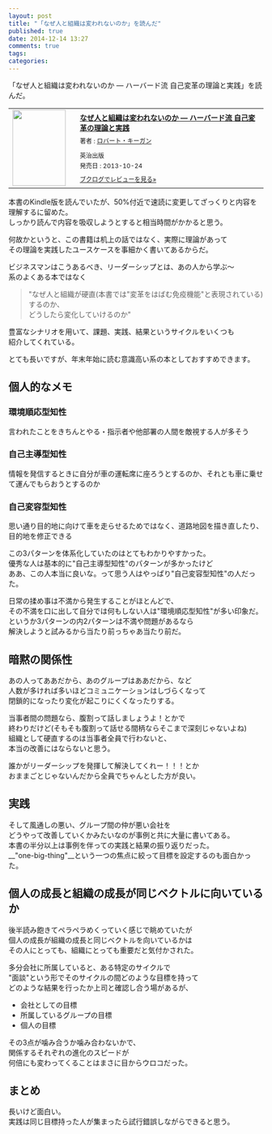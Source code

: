 ```yaml
---
layout: post
title: "「なぜ人と組織は変われないのか」を読んだ"
published: true
date: 2014-12-14 13:27
comments: true
tags: 
categories: 
---
```


「なぜ人と組織は変われないのか ― ハーバード流 自己変革の理論と実践」を読んだ。  

<div class="booklog_html"><table><tr><td class="booklog_html_image"><a href="http://www.amazon.co.jp/%E3%81%AA%E3%81%9C%E4%BA%BA%E3%81%A8%E7%B5%84%E7%B9%94%E3%81%AF%E5%A4%89%E3%82%8F%E3%82%8C%E3%81%AA%E3%81%84%E3%81%AE%E3%81%8B-%E2%80%95-%E3%83%8F%E3%83%BC%E3%83%90%E3%83%BC%E3%83%89%E6%B5%81-%E8%87%AA%E5%B7%B1%E5%A4%89%E9%9D%A9%E3%81%AE%E7%90%86%E8%AB%96%E3%81%A8%E5%AE%9F%E8%B7%B5-%E3%83%AD%E3%83%90%E3%83%BC%E3%83%88%E3%83%BB%E3%82%AD%E3%83%BC%E3%82%AC%E3%83%B3-ebook/dp/B00MRRF3K6%3FSubscriptionId%3D0AVSM5SVKRWTFMG7ZR82%26tag%3D13nightcrows-22%26linkCode%3Dxm2%26camp%3D2025%26creative%3D165953%26creativeASIN%3DB00MRRF3K6" target="_blank"><img src="http://ecx.images-amazon.com/images/I/512kb6uEZSL._SL160_.jpg" width="105" height="150" style="border:0;border-radius:0;" /></a></td><td class="booklog_html_info" style="padding-left:20px;"><div class="booklog_html_title" style="margin-bottom:10px;font-size:14px;font-weight:bold;"><a href="http://www.amazon.co.jp/%E3%81%AA%E3%81%9C%E4%BA%BA%E3%81%A8%E7%B5%84%E7%B9%94%E3%81%AF%E5%A4%89%E3%82%8F%E3%82%8C%E3%81%AA%E3%81%84%E3%81%AE%E3%81%8B-%E2%80%95-%E3%83%8F%E3%83%BC%E3%83%90%E3%83%BC%E3%83%89%E6%B5%81-%E8%87%AA%E5%B7%B1%E5%A4%89%E9%9D%A9%E3%81%AE%E7%90%86%E8%AB%96%E3%81%A8%E5%AE%9F%E8%B7%B5-%E3%83%AD%E3%83%90%E3%83%BC%E3%83%88%E3%83%BB%E3%82%AD%E3%83%BC%E3%82%AC%E3%83%B3-ebook/dp/B00MRRF3K6%3FSubscriptionId%3D0AVSM5SVKRWTFMG7ZR82%26tag%3D13nightcrows-22%26linkCode%3Dxm2%26camp%3D2025%26creative%3D165953%26creativeASIN%3DB00MRRF3K6" target="_blank">なぜ人と組織は変われないのか ― ハーバード流 自己変革の理論と実践</a></div><div style="margin-bottom:10px;"><div class="booklog_html_author" style="margin-bottom:15px;font-size:12px;;line-height:1.2em">著者 : <a href="http://booklog.jp/author/%E3%83%AD%E3%83%90%E3%83%BC%E3%83%88%E3%83%BB%E3%82%AD%E3%83%BC%E3%82%AC%E3%83%B3" target="_blank">ロバート・キーガン</a></div><div class="booklog_html_manufacturer" style="margin-bottom:5px;font-size:12px;;line-height:1.2em">英治出版</div><div class="booklog_html_release" style="font-size:12px;;line-height:1.2em">発売日 : 2013-10-24</div></div><div class="booklog_html_link_amazon"><a href="http://booklog.jp/item/1/B00MRRF3K6" style="font-size:12px;" target="_blank">ブクログでレビューを見る»</a></div></td></tr></table></div>

本書のKindle版を読んでいたが、50%付近で速読に変更してざっくりと内容を理解するに留めた。  
しっかり読んで内容を吸収しようとすると相当時間がかかると思う。  
  
何故かというと、この書籍は机上の話ではなく、実際に理論があって  
その理論を実践したユースケースを事細かく書いてあるからだ。  
  
ビジネスマンはこうあるべき、リーダーシップとは、あの人から学ぶ〜  
系のよくある本ではなく  

> "なぜ人と組織が硬直(本書では"変革をはばむ免疫機能"と表現されている)するのか、  
> どうしたら変化していけるのか"

豊富なシナリオを用いて、課題、実践、結果というサイクルをいくつも  
紹介してくれている。  
  
とても長いですが、年末年始に読む意識高い系の本としておすすめできます。
  
## 個人的なメモ

### 環境順応型知性

言われたことをきちんとやる・指示者や他部署の人間を敵視する人が多そう


### 自己主導型知性

情報を発信するときに自分が車の運転席に座ろうとするのか、それとも車に乗せて運んでもらおうとするのか

### 自己変容型知性

思い通り目的地に向けて車を走らせるためではなく、道路地図を描き直したり、目的地を修正できる

この3パターンを体系化していたのはとてもわかりやすかった。  
優秀な人は基本的に"自己主導型知性"のパターンが多かったけど  
ああ、この人本当に良いな。って思う人はやっぱり"自己変容型知性"の人だった。  
  
日常の揉め事は不満から発生することがほとんどで、  
その不満を口に出して自分では何もしない人は"環境順応型知性"が多い印象だ。  
というか3パターンの内2パターンは不満や問題があるなら  
解決しようと試みるから当たり前っちゃあ当たり前だ。  
  
## 暗黙の関係性

あの人ってああだから、あのグループはああだから、など  
人数が多ければ多いほどコミュニケーションはしづらくなって  
閉鎖的になったり変化が起こりにくくなったりする。  
  
当事者間の問題なら、腹割って話しましょうよ！とかで  
終わりだけど(そもそも腹割って話せる間柄ならそこまで深刻じゃないよね)  
組織として硬直するのは当事者全員で行わないと、  
本当の改善にはならないと思う。  
  
誰かがリーダーシップを発揮して解決してくれー！！！とか  
おままごとじゃないんだから全員でちゃんとした方が良い。

## 実践

そして風通しの悪い、グループ間の仲が悪い会社を  
どうやって改善していくかみたいなのが事例と共に大量に書いてある。  
本書の半分以上は事例を伴っての実践と結果の振り返りだった。  
__"one-big-thing"__という一つの焦点に絞って目標を設定するのも面白かった。   

## 個人の成長と組織の成長が同じベクトルに向いているか

後半読み飽きてペラペラめくっていく感じで眺めていたが  
個人の成長が組織の成長と同じベクトルを向いているかは  
その人にとっても、組織にとっても重要だと気付かされた。  
  
多分会社に所属していると、ある特定のサイクルで  
"面談"という形でそのサイクルの間どのような目標を持って  
どのような結果を行ったか上司と確認し合う場があるが、  

- 会社としての目標
- 所属しているグループの目標
- 個人の目標

その3点が噛み合うか噛み合わないかで、  
関係するそれぞれの進化のスピードが  
何倍にも変わってくることはまさに目からウロコだった。  


## まとめ

長いけど面白い。  
実践は同じ目標持った人が集まったら試行錯誤しながらできると思う。
